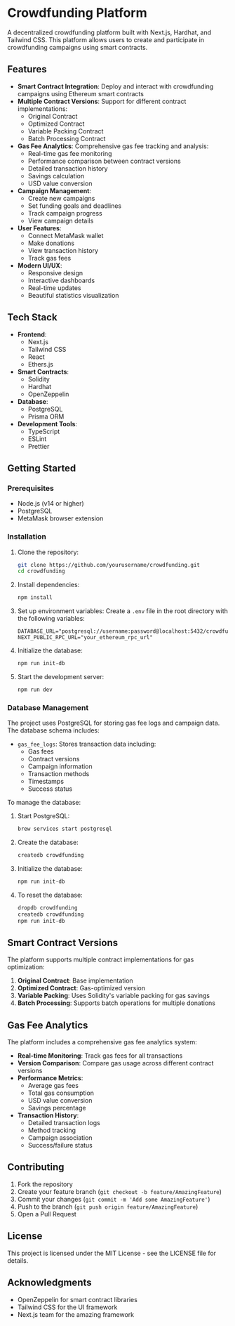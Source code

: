 # Crowdfunding Platform

A decentralized crowdfunding platform built with Next.js, Hardhat, and Tailwind CSS. This platform allows users to create and participate in crowdfunding campaigns using smart contracts.

## Features

- **Smart Contract Integration**: Deploy and interact with crowdfunding campaigns using Ethereum smart contracts
- **Multiple Contract Versions**: Support for different contract implementations:
  - Original Contract
  - Optimized Contract
  - Variable Packing Contract
  - Batch Processing Contract
- **Gas Fee Analytics**: Comprehensive gas fee tracking and analysis:
  - Real-time gas fee monitoring
  - Performance comparison between contract versions
  - Detailed transaction history
  - Savings calculation
  - USD value conversion
- **Campaign Management**:
  - Create new campaigns
  - Set funding goals and deadlines
  - Track campaign progress
  - View campaign details
- **User Features**:
  - Connect MetaMask wallet
  - Make donations
  - View transaction history
  - Track gas fees
- **Modern UI/UX**:
  - Responsive design
  - Interactive dashboards
  - Real-time updates
  - Beautiful statistics visualization

## Tech Stack

- **Frontend**:
  - Next.js
  - Tailwind CSS
  - React
  - Ethers.js
- **Smart Contracts**:
  - Solidity
  - Hardhat
  - OpenZeppelin
- **Database**:
  - PostgreSQL
  - Prisma ORM
- **Development Tools**:
  - TypeScript
  - ESLint
  - Prettier

## Getting Started

### Prerequisites

- Node.js (v14 or higher)
- PostgreSQL
- MetaMask browser extension

### Installation

1. Clone the repository:
   ```bash
   git clone https://github.com/yourusername/crowdfunding.git
   cd crowdfunding
   ```

2. Install dependencies:
   ```bash
   npm install
   ```

3. Set up environment variables:
   Create a `.env` file in the root directory with the following variables:
   ```
   DATABASE_URL="postgresql://username:password@localhost:5432/crowdfunding"
   NEXT_PUBLIC_RPC_URL="your_ethereum_rpc_url"
   ```

4. Initialize the database:
   ```bash
   npm run init-db
   ```

5. Start the development server:
   ```bash
   npm run dev
   ```

### Database Management

The project uses PostgreSQL for storing gas fee logs and campaign data. The database schema includes:

- `gas_fee_logs`: Stores transaction data including:
  - Gas fees
  - Contract versions
  - Campaign information
  - Transaction methods
  - Timestamps
  - Success status

To manage the database:

1. Start PostgreSQL:
   ```bash
   brew services start postgresql
   ```

2. Create the database:
   ```bash
   createdb crowdfunding
   ```

3. Initialize the database:
   ```bash
   npm run init-db
   ```

4. To reset the database:
   ```bash
   dropdb crowdfunding
   createdb crowdfunding
   npm run init-db
   ```

## Smart Contract Versions

The platform supports multiple contract implementations for gas optimization:

1. **Original Contract**: Base implementation
2. **Optimized Contract**: Gas-optimized version
3. **Variable Packing**: Uses Solidity's variable packing for gas savings
4. **Batch Processing**: Supports batch operations for multiple donations

## Gas Fee Analytics

The platform includes a comprehensive gas fee analytics system:

- **Real-time Monitoring**: Track gas fees for all transactions
- **Version Comparison**: Compare gas usage across different contract versions
- **Performance Metrics**:
  - Average gas fees
  - Total gas consumption
  - USD value conversion
  - Savings percentage
- **Transaction History**:
  - Detailed transaction logs
  - Method tracking
  - Campaign association
  - Success/failure status

## Contributing

1. Fork the repository
2. Create your feature branch (`git checkout -b feature/AmazingFeature`)
3. Commit your changes (`git commit -m 'Add some AmazingFeature'`)
4. Push to the branch (`git push origin feature/AmazingFeature`)
5. Open a Pull Request

## License

This project is licensed under the MIT License - see the LICENSE file for details.

## Acknowledgments

- OpenZeppelin for smart contract libraries
- Tailwind CSS for the UI framework
- Next.js team for the amazing framework

